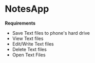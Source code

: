 # NotesApp

**Requirements**

- Save Text files to phone's hard drive
- View Text files
- Edit/Write Text files
- Delete Text files
- Open Text Files

